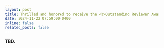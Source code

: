 ```yaml
---
layout: post
title: Thrilled and honored to receive the <b>Outstanding Reviewer Award</b> from the Program Committee of the <b>European Conference on Computer Vision</b> (<b>ECCV</b>) 2024!
date: 2024-11-22 07:59:00-0400
inline: false
related_posts: false
---
```


<b> TBD. </b>
